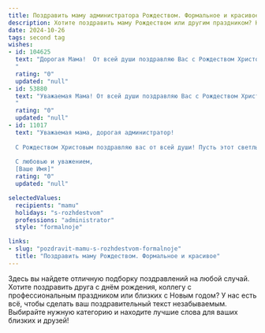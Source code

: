 ```yaml
---
title: Поздравить маму администратора Рождеством. Формальное и красивое
description: Хотите поздравить маму Рождеством или другим праздником? Наш ИИ создаст незабываемое поздравление, а вы обязательно выделитесь среди других.  
date: 2024-10-26
tags: second tag
wishes:
- id: 104625
  text: "Дорогая Мама!  От всей души поздравляю Вас с Рождеством Христовым! Желаю Вам в этот светлый праздник мира, добра, крепкого здоровья и благополучия. Пусть Рождество принесёт в Ваш дом уют, тепло и радость, а  Ваша работа администратора приносит Вам удовлетворение и успех. С Рождеством!
  "
  rating: "0"
  updated: "null"
- id: 53880
  text: "Уважаемая Мама! От всей души поздравляю Вас с Рождеством Христовым! Желаю Вам в этот светлый праздник крепкого здоровья, душевного спокойствия и благополучия. Пусть Ваша жизнь будет наполнена радостью, любовью и добром!
  "
  rating: "0"
  updated: "null"
- id: 11017
  text: "Уважаемая мама, дорогая администратор!
  
  С Рождеством Христовым поздравляю вас от всей души! Пусть этот светлый праздник принесет в ваш дом мир, радость и благополучие. Желаю, чтобы каждый день был наполнен успехами и счастливыми мгновениями, а ваша профессиональная деятельность всегда была на высоте. Пусть ваши заботы и обязанности будут вознаграждены теплом и уважением близких.
  
  С любовью и уважением,
  [Ваше Имя]"
  rating: "0"
  updated: "null"

selectedValues:
  recipients: "mamu"
  holidays: "s-rozhdestvom"
  professions: "administrator"
  style: "formalnoje"

links:
- slug: "pozdravit-mamu-s-rozhdestvom-formalnoje"
  title: "Поздравить маму Рождеством. Формальное и красивое"
---
```


Здесь вы найдете отличную подборку поздравлений на любой случай.
Хотите поздравить друга с днём рождения, коллегу с профессиональным праздником или близких с Новым годом? У нас есть всё, чтобы сделать ваш поздравительный текст незабываемым. Выбирайте нужную категорию и находите лучшие слова для ваших близких и друзей!
